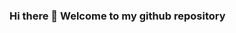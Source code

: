 ### Hi there 👋 Welcome to my github repository

<!--
**JakobWestergarden/JakobWestergarden** is a ✨ _special_ ✨ repository because its `README.md` (this file) appears on your GitHub profile.

## I am a second year student at the faculty of engineering at Lund University.

# 🔭 I’m currently working on an automated trading algorithm.
# 🌱 I’m currently learning react and node.js
-->
